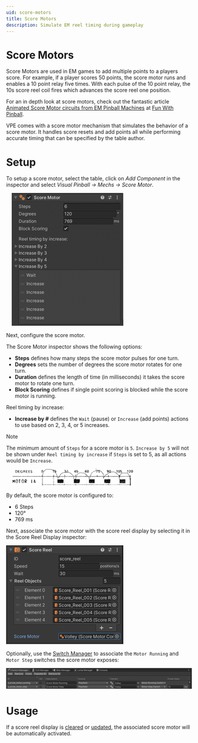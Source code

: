 ```yaml
---
uid: score-motors
title: Score Motors
description: Simulate EM reel timing during gameplay
---
```


# Score Motors

Score Motors are used in EM games to add multiple points to a players score. For example, if a player scores 50 points, the score motor runs and enables a 10 point relay five times. With each pulse of the 10 point relay, the 10s score reel coil fires which advances the score reel one position.  

For an in depth look at score motors, check out the fantastic article [Animated Score Motor circuits from EM Pinball Machines](https://www.funwithpinball.com/learn/animated-score-motor-circuits) at [Fun With Pinball](https://www.funwithpinball.com/).

VPE comes with a score motor mechanism that simulates the behavior of a score motor. It handles score resets and add points all while performing accurate timing that can be specified by the table author.

# Setup

To setup a score motor, select the table, click on *Add Component* in the inspector and select *Visual Pinball -> Mechs -> Score Motor*.

<img src="score-motor-inspector.png" width="303" class="img-responsive pull-right" style="margin-left: 15px">

Next, configure the score motor.

The Score Motor inspector shows the following options:

- **Steps** defines how many steps the score motor pulses for one turn.
- **Degrees** sets the number of degrees the score motor rotates for one turn.
- **Duration** defines the length of time (in milliseconds) it takes the score motor to rotate one turn.
- **Block Scoring** defines if single point scoring is blocked while the score motor is running.

Reel timing by increase:

- **Increase by #** defines the `Wait` (pause) or `Increase` (add points) actions to use based on 2, 3, 4, or 5 increases. 

> [!NOTE]
> The minimum amount of `Steps` for a score motor is `5`. `Increase by 5` will not be shown under `Reel timing by increase` if `Steps` is set to 5, as all actions would be `Increase`.  

<img src="score-motor-gottlieb.png" width="335" class="img-responsive pull-right" style="margin-left: 15px">

By default, the score motor is configured to:

- 6 Steps
- 120&deg;
- 769 ms

Next, associate the score motor with the score reel display by selecting it in the Score Reel Display inspector:

<img src="score-motor-score-reel-display.png" width="318" class="img-responsive">

Optionally, use the [Switch Manager](xref:switch_manager) to associate the `Motor Running` and `Motor Step` switches the score motor exposes:

<img src="score-motor-switch-manager.png" width="1044" class="img-responsive">

# Usage

If a score reel display is [cleared](xref:uvs_node_reference#displays) or [updated](xref:uvs_node_reference#displays), the associated score motor will be automatically activated. 
